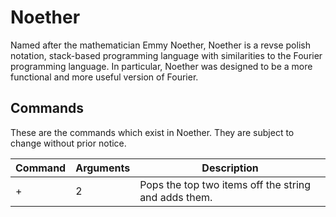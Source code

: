 # Noether
Named after the mathematician Emmy Noether, Noether is a revse polish notation, stack-based programming language with similarities to the Fourier programming language. In particular, Noether was designed to be a more functional and more useful version of Fourier.

## Commands

These are the commands which exist in Noether. They are subject to change without prior notice.

| Command | Arguments | Description
|---|---|---|
| + | 2 | Pops the top two items off the string and adds them. |
